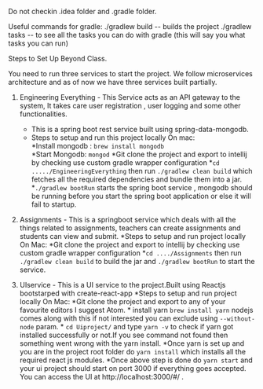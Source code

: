 Do not checkin .idea folder and .gradle folder.

Useful commands for gradle:
./gradlew build -- builds the project
./gradlew tasks -- to see all the tasks you can do with gradle (this will say you what tasks you can run)

Steps to Set Up Beyond Class.

You need to run three services to start the project. We follow microservices architecture and as of now we have three services built partially.

1. Engineering Everything - This Service acts as an API gateway to the system, It takes care user registration , user logging and some other functionalities.
    * This is a spring boot rest service built using spring-data-mongodb.
    * Steps to setup and run this project locally On mac:  
        *Install mongodb : ```brew install mongodb```   
        *Start Mongodb: ```mongod```
        *Git clone the project and export to intellij by checking use custom gradle wrapper configuration
        *```cd ...../EngineeringEverything``` then run ```./gradlew clean build``` which fetches all the required dependencies and bundle them into a jar.
        *```./gradlew bootRun``` starts the spring boot service , mongodb should be running before you start the spring boot application or else 
        it will fail to startup.

2. Assignments - This is a springboot service which deals with all the things related to assignments, teachers can create assignments and 
students can view and submit.
    *Steps to setup and run project locally On Mac:
        *Git clone the project and export to intellij by checking use custom gradle wrapper configuration
        *```cd ..../Assignments``` then run ```./gradlew clean build``` to build the jar and ```./gradlew bootRun``` to start the service.

3. UIservice - This is a UI service to the project.Built using Reactjs bootstarped with create-react-app
    *Steps to setup and run project locally On Mac:
            *Git clone the project and export to any of your favourite editors I suggest Atom.
            * install yarn ```brew install yarn``` nodejs comes along with this if not interested you can exclude using ```--without-node``` param.
            * ```cd Uiproject/``` and type ```yarn -v``` to check if yarn got installed successfully or not.If you see command not found then something went 
                wrong with the yarn install.
            *Once yarn is set up and you are in the project root folder do ```yarn install``` which installs all the required react js modules.
            *Once above step is done do ```yarn start``` and your ui project should start on port 3000 if everything goes accepted. You can access the UI at
             http://localhost:3000/#/ .
        